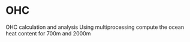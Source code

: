 # OHC
OHC calculation and analysis
Using multiprocessing compute the ocean heat content for 700m and 2000m
